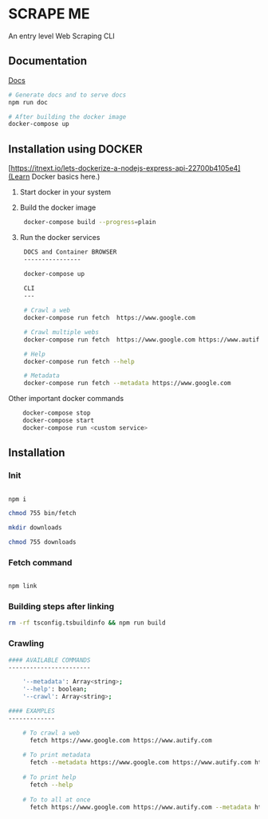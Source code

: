 # SCRAPE ME

An entry level Web Scraping CLI

## Documentation

[Docs](http://127.0.0.1:8080)

```bash
# Generate docs and to serve docs
npm run doc

# After building the docker image
docker-compose up
```

## Installation using DOCKER

[https://itnext.io/lets-dockerize-a-nodejs-express-api-22700b4105e4](Learn Docker basics here.)

1. Start docker in your system
2. Build the docker image

   ```bash
    docker-compose build --progress=plain
   ```

3. Run the docker services

   ```bash
    DOCS and Container BROWSER
    ----------------

    docker-compose up
    
    CLI
    ---

    # Crawl a web
    docker-compose run fetch  https://www.google.com 
   
    # Crawl multiple webs
    docker-compose run fetch  https://www.google.com https://www.autify.com

    # Help
    docker-compose run fetch --help

    # Metadata
    docker-compose run fetch --metadata https://www.google.com 
   ```

Other important docker commands

```bash
    docker-compose stop
    docker-compose start
    docker-compose run <custom service>
```

## Installation

### Init

```bash

npm i

chmod 755 bin/fetch

mkdir downloads

chmod 755 downloads

```

### Fetch command

```bash

npm link

```

### Building steps after linking

```bash
rm -rf tsconfig.tsbuildinfo && npm run build
```

### Crawling

```bash
#### AVAILABLE COMMANDS
-----------------------

    '--metadata': Array<string>;
    '--help': boolean;
    '--crawl': Array<string>;

#### EXAMPLES
-------------

    # To crawl a web
      fetch https://www.google.com https://www.autify.com
    
    # To print metadata
      fetch --metadata https://www.google.com https://www.autify.com https://www.yahoo.com
    
    # To print help
      fetch --help
    
    # To to all at once
      fetch https://www.google.com https://www.autify.com --metadata https://www.google.com https://www.autify.com https://www.yahoo.com --help

```
